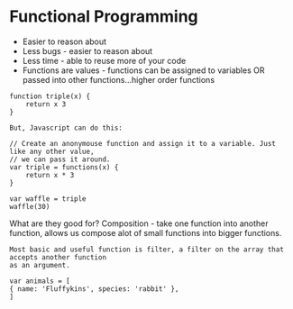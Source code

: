 # Functional Programming

+ Easier to reason about
+ Less bugs - easier to reason about
+ Less time - able to reuse more of your code
+ Functions are values - functions can be assigned to variables OR passed into other functions...higher order functions

```
function triple(x) {
	return x 3
}

But, Javascript can do this:

// Create an anonymouse function and assign it to a variable. Just like any other value,
// we can pass it around.
var triple = functions(x) {
	return x * 3
}

var waffle = triple
waffle(30)
```

What are they good for?
Composition - take one function into another function, allows us compose alot of small functions into bigger functions.


```
Most basic and useful function is filter, a filter on the array that accepts another function
as an argument.

var animals = [
{ name: 'Fluffykins', species: 'rabbit' },
]

